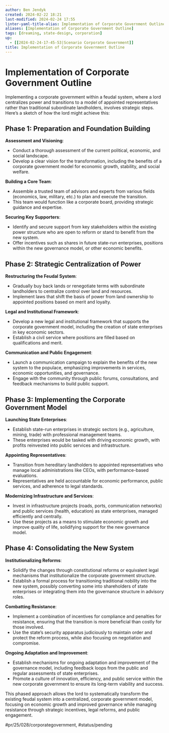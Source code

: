 ```yaml
---
author: Ben Jendyk
created: 2024-02-22 18:21
last-modified: 2024-02-24 17:55
linter-yaml-title-alias: Implementation of Corporate Government Outline
aliases: [Implementation of Corporate Government Outline]
tags: [dreaming, state-design, corporation]
up:
  - [[2024-02-24-17-45-53|Scenario Corporate Government]]
title: Implementation of Corporate Government Outline
---
```


# Implementation of Corporate Government Outline

Implementing a corporate government within a feudal system, where a lord centralizes power and transitions to a model of appointed representatives rather than traditional subordinate landholders, involves strategic steps. Here’s a sketch of how the lord might achieve this:

## Phase 1: Preparation and Foundation Building

**Assessment and Visioning**:
- Conduct a thorough assessment of the current political, economic, and social landscape.
- Develop a clear vision for the transformation, including the benefits of a corporate government model for economic growth, stability, and social welfare.

**Building a Core Team**:
- Assemble a trusted team of advisors and experts from various fields (economics, law, military, etc.) to plan and execute the transition.
- This team would function like a corporate board, providing strategic guidance and expertise.

**Securing Key Supporters**:
- Identify and secure support from key stakeholders within the existing power structure who are open to reform or stand to benefit from the new system.
- Offer incentives such as shares in future state-run enterprises, positions within the new governance model, or other economic benefits.

## Phase 2: Strategic Centralization of Power

**Restructuring the Feudal System**:
- Gradually buy back lands or renegotiate terms with subordinate landholders to centralize control over land and resources.
- Implement laws that shift the basis of power from land ownership to appointed positions based on merit and loyalty.

**Legal and Institutional Framework**:
- Develop a new legal and institutional framework that supports the corporate government model, including the creation of state enterprises in key economic sectors.
- Establish a civil service where positions are filled based on qualifications and merit.

**Communication and Public Engagement**:
- Launch a communication campaign to explain the benefits of the new system to the populace, emphasizing improvements in services, economic opportunities, and governance.
- Engage with the community through public forums, consultations, and feedback mechanisms to build public support.

## Phase 3: Implementing the Corporate Government Model

**Launching State Enterprises**:
- Establish state-run enterprises in strategic sectors (e.g., agriculture, mining, trade) with professional management teams.
- These enterprises would be tasked with driving economic growth, with profits reinvested into public services and infrastructure.

**Appointing Representatives**:
- Transition from hereditary landholders to appointed representatives who manage local administrations like CEOs, with performance-based evaluations.
- Representatives are held accountable for economic performance, public services, and adherence to legal standards.

**Modernizing Infrastructure and Services**:
- Invest in infrastructure projects (roads, ports, communication networks) and public services (health, education) as state enterprises, managed efficiently and centrally.
- Use these projects as a means to stimulate economic growth and improve quality of life, solidifying support for the new governance model.

## Phase 4: Consolidating the New System

**Institutionalizing Reforms**:
- Solidify the changes through constitutional reforms or equivalent legal mechanisms that institutionalize the corporate government structure.
- Establish a formal process for transitioning traditional nobility into the new system, possibly converting some into shareholders of state enterprises or integrating them into the governance structure in advisory roles.

**Combatting Resistance**:
- Implement a combination of incentives for compliance and penalties for resistance, ensuring that the transition is more beneficial than costly for those involved.
- Use the state’s security apparatus judiciously to maintain order and protect the reform process, while also focusing on negotiation and compromise.

**Ongoing Adaptation and Improvement**:
- Establish mechanisms for ongoing adaptation and improvement of the governance model, including feedback loops from the public and regular assessments of state enterprises.
- Promote a culture of innovation, efficiency, and public service within the new corporate government to ensure its long-term viability and success.

This phased approach allows the lord to systematically transform the existing feudal system into a centralized, corporate government model, focusing on economic growth and improved governance while managing resistance through strategic incentives, legal reforms, and public engagement.


#pr/25/028/corporategovernment, #status/pending